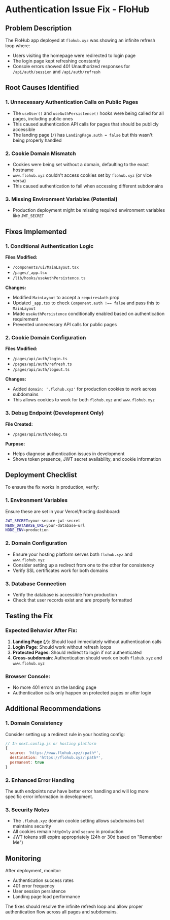 # Authentication Issue Fix - FloHub

## Problem Description

The FloHub app deployed at `flohub.xyz` was showing an infinite refresh loop where:
- Users visiting the homepage were redirected to login page
- The login page kept refreshing constantly
- Console errors showed 401 Unauthorized responses for `/api/auth/session` and `/api/auth/refresh`

## Root Causes Identified

### 1. Unnecessary Authentication Calls on Public Pages
- The `useUser()` and `useAuthPersistence()` hooks were being called for all pages, including public ones
- This caused authentication API calls for pages that should be publicly accessible
- The landing page (`/`) has `LandingPage.auth = false` but this wasn't being properly handled

### 2. Cookie Domain Mismatch
- Cookies were being set without a domain, defaulting to the exact hostname
- `www.flohub.xyz` couldn't access cookies set by `flohub.xyz` (or vice versa)
- This caused authentication to fail when accessing different subdomains

### 3. Missing Environment Variables (Potential)
- Production deployment might be missing required environment variables like `JWT_SECRET`

## Fixes Implemented

### 1. Conditional Authentication Logic
**Files Modified:**
- `/components/ui/MainLayout.tsx`
- `/pages/_app.tsx`
- `/lib/hooks/useAuthPersistence.ts`

**Changes:**
- Modified `MainLayout` to accept a `requiresAuth` prop
- Updated `_app.tsx` to check `Component.auth !== false` and pass this to `MainLayout`
- Made `useAuthPersistence` conditionally enabled based on authentication requirement
- Prevented unnecessary API calls for public pages

### 2. Cookie Domain Configuration
**Files Modified:**
- `/pages/api/auth/login.ts`
- `/pages/api/auth/refresh.ts`
- `/pages/api/auth/logout.ts`

**Changes:**
- Added `domain: '.flohub.xyz'` for production cookies to work across subdomains
- This allows cookies to work for both `flohub.xyz` and `www.flohub.xyz`

### 3. Debug Endpoint (Development Only)
**File Created:**
- `/pages/api/auth/debug.ts`

**Purpose:**
- Helps diagnose authentication issues in development
- Shows token presence, JWT secret availability, and cookie information

## Deployment Checklist

To ensure the fix works in production, verify:

### 1. Environment Variables
Ensure these are set in your Vercel/hosting dashboard:
```bash
JWT_SECRET=your-secure-jwt-secret
NEON_DATABASE_URL=your-database-url
NODE_ENV=production
```

### 2. Domain Configuration
- Ensure your hosting platform serves both `flohub.xyz` and `www.flohub.xyz`
- Consider setting up a redirect from one to the other for consistency
- Verify SSL certificates work for both domains

### 3. Database Connection
- Verify the database is accessible from production
- Check that user records exist and are properly formatted

## Testing the Fix

### Expected Behavior After Fix:
1. **Landing Page (`/`)**: Should load immediately without authentication calls
2. **Login Page**: Should work without refresh loops
3. **Protected Pages**: Should redirect to login if not authenticated
4. **Cross-subdomain**: Authentication should work on both `flohub.xyz` and `www.flohub.xyz`

### Browser Console:
- No more 401 errors on the landing page
- Authentication calls only happen on protected pages or after login

## Additional Recommendations

### 1. Domain Consistency
Consider setting up a redirect rule in your hosting config:
```javascript
// In next.config.js or hosting platform
{
  source: 'https://www.flohub.xyz/:path*',
  destination: 'https://flohub.xyz/:path*',
  permanent: true
}
```

### 2. Enhanced Error Handling
The auth endpoints now have better error handling and will log more specific error information in development.

### 3. Security Notes
- The `.flohub.xyz` domain cookie setting allows subdomains but maintains security
- All cookies remain `httpOnly` and `secure` in production
- JWT tokens still expire appropriately (24h or 30d based on "Remember Me")

## Monitoring

After deployment, monitor:
- Authentication success rates
- 401 error frequency
- User session persistence
- Landing page load performance

The fixes should resolve the infinite refresh loop and allow proper authentication flow across all pages and subdomains.